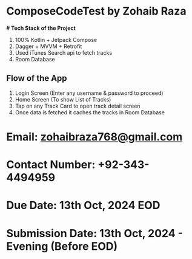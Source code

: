 # ComposeCodeTest by Zohaib Raza

**# Tech Stack of the Project**
1. 100% Kotlin + Jetpack Compose
2. Dagger + MVVM + Retrofit
3. Used iTunes Search api to fetch tracks
4. Room Database

## Flow of the App

1. Login Screen (Enter any username & password to proceed)
2. Home Screen (To show List of Tracks)
3. Tap on any Track Card to open track detail screen
4. Once data is fetched it caches the tracks in Room Database


# Email: zohaibraza768@gmail.com
# Contact Number: +92-343-4494959
# Due Date: 13th Oct, 2024 EOD
# Submission Date: 13th Oct, 2024 - Evening (Before EOD)
